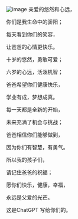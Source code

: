 ![image](https://github.com/jdzj/ji/assets/2352309/261c8149-5910-41c5-915d-61d118432e04)
亲爱的悠然和心远，

你们是我生命中的骄阳；

每天看到你们的笑容，

让爸爸的心情更快乐。

 

十岁的悠然，勇敢可爱；

六岁的心远，活泼机智；

爸爸希望你们健康快乐，

学业有成，梦想成真。

 

每一天都是全新的开始，

未来充满了机会与挑战；

爸爸相信你们能够做到，

因为你们有智慧，有勇气。

 

所以我的孩子们，

请记住爸爸的祝福；

愿你们快乐，健康，幸福，

永远是父爱的光芒。

 

这是ChatGPT 写给你们的。
<!-- ##{"timestamp":1676253145}## -->